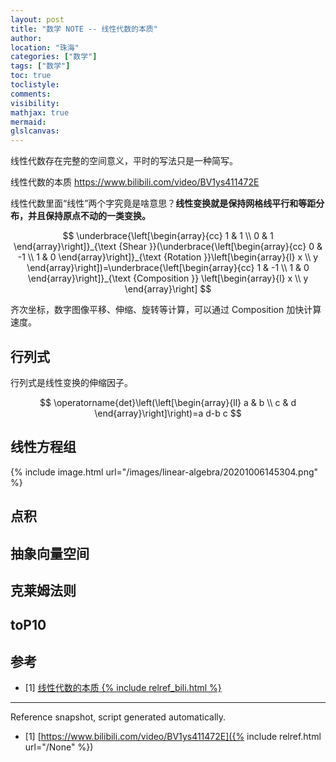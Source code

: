 ```yaml
---
layout: post
title: "数学 NOTE -- 线性代数的本质"
author:
location: "珠海"
categories: ["数学"]
tags: ["数学"]
toc: true
toclistyle:
comments:
visibility:
mathjax: true
mermaid:
glslcanvas:
---
```


线性代数存在完整的空间意义，平时的写法只是一种简写。

线性代数的本质 <https://www.bilibili.com/video/BV1ys411472E>

线性代数里面“线性”两个字究竟是啥意思？**线性变换就是保持网格线平行和等距分布，并且保持原点不动的一类变换。**

$$
\underbrace{\left[\begin{array}{cc}
1 & 1 \\
0 & 1
\end{array}\right]}_{\text {Shear }}(\underbrace{\left[\begin{array}{cc}
0 & -1 \\
1 & 0
\end{array}\right]}_{\text {Rotation }}\left[\begin{array}{l}
x \\
y
\end{array}\right])=\underbrace{\left[\begin{array}{cc}
1 & -1 \\
1 & 0
\end{array}\right]}_{\text {Composition }}
\left[\begin{array}{l}
x \\
y
\end{array}\right]
$$

齐次坐标，数字图像平移、伸缩、旋转等计算，可以通过 Composition 加快计算速度。


## 行列式

行列式是线性变换的伸缩因子。

$$
\operatorname{det}\left(\left[\begin{array}{ll}
a & b \\
c & d
\end{array}\right]\right)=a d-b c
$$


## 线性方程组

{% include image.html url="/images/linear-algebra/20201006145304.png" %}


## 点积


## 抽象向量空间


## 克莱姆法则


## toP10


## 参考

- [1] [线性代数的本质 {% include relref_bili.html %}](https://www.bilibili.com/video/BV1ys411472E)

-----

<font class='ref_snapshot'>Reference snapshot, script generated automatically.</font>

- [1] [https://www.bilibili.com/video/BV1ys411472E]({% include relref.html url="/None" %})
